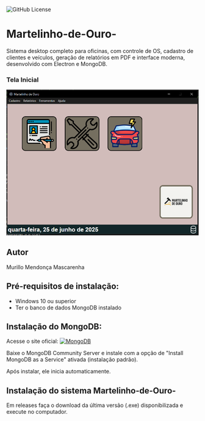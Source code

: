 ![GitHub License](https://img.shields.io/github/license/mmendoncamascarenha/Martelinho-de-Ouro-)


# Martelinho-de-Ouro-
Sistema desktop completo para oficinas, com controle de OS, cadastro de clientes e veículos, geração de relatórios em PDF e interface moderna, desenvolvido com Electron e MongoDB.

### Tela Inicial
![Tela Inicial](./src/public/img/telainicialprojeto.png)



## Autor
Murillo Mendonça Mascarenha

## Pré-requisitos de instalação:
- Windows 10 ou superior
- Ter o banco de dados MongoDB instalado
## Instalação do MongoDB:
Acesse o site oficial: [![MongoDB](https://www.mongodb.com/assets/images/global/favicon.ico)](https://www.mongodb.com/try/download/community)


Baixe o MongoDB Community Server e instale com a opção de "Install MongoDB as a Service" ativada (instalação padrão).

Após instalar, ele inicia automaticamente.

## Instalação do sistema Martelinho-de-Ouro-
Em releases faça o download da última versão (.exe) disponibilizada e execute no computador.

